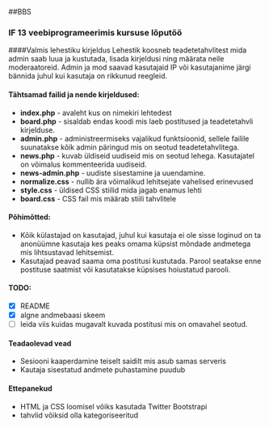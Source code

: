 ##BBS
### IF 13 veebiprogrameerimis kursuse lõputöö


####Valmis lehestiku kirjeldus
Lehestik koosneb teadetetahvlitest mida admin saab luua ja kustutada, lisada kirjeldusi ning määrata neile moderaatoreid.
Admin ja mod saavad kasutajaid IP või kasutajanime järgi bännida juhul kui kasutaja on rikkunud reegleid.


#### Tähtsamad failid ja nende kirjeldused:
* **index.php** - avaleht kus on nimekiri lehtedest
* **board.php** - sisaldab endas koodi mis laeb postitused ja teadetetahvli kirjelduse.
* **admin.php** - administreermiseks vajalikud funktsioonid, sellele failile suunatakse kõik admin päringud mis on seotud teadetetahvlitega.
* **news.php** - kuvab üldiseid uudiseid mis on seotud lehega. Kasutajatel on võimalus kommenteerida uudiseid.
* **news-admin.php** - uudiste sisestamine ja uuendamine.
* **normalize.css** - nullib ära võimalikud lehitsejate vahelised erinevused
* **style.css** - üldised CSS stiilid mida jagab enamus lehti
* **board.css** - CSS fail mis määrab stiili tahvlitele


#### Põhimõtted:
* Kõik külastajad on kasutajad, juhul kui kasutaja ei ole sisse loginud on ta anonüümne kasutaja kes peaks omama küpsist mõndade andmetega mis lihtsustavad lehitsemist.
* Kasutajad peavad saama oma postitusi kustutada. Parool seatakse enne postituse saatmist või kasutatakse küpsises hoiustatud parooli.

#### TODO:
- [x] README
- [x] algne andmebaasi skeem
- [ ] leida viis kuidas mugavalt kuvada postitusi mis on omavahel seotud.

#### Teadaolevad vead
- Sesiooni kaaperdamine teiselt saidilt mis asub samas serveris
- Kautaja sisestatud andmete puhastamine puudub


#### Ettepanekud
- HTML ja CSS loomisel võiks kasutada Twitter Bootstrapi
- tahvlid võiksid olla kategoriseeritud
